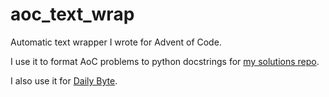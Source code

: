 # aoc_text_wrap

Automatic text wrapper I wrote for Advent of Code.

I use it to format AoC problems to python docstrings for [my solutions repo][1].

I also use it for [Daily Byte][2].

[1]: https://github.com/tusharsadhwani/aoc2020
[2]: https://github.com/tusharsadhwani/daily_byte
